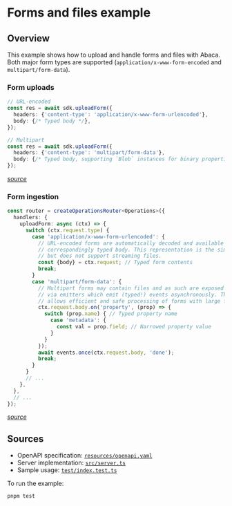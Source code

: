 # Forms and files example

## Overview

This example shows how to upload and handle forms and files with Abaca. Both
major form types are supported (`application/x-www-form-encoded` and
`multipart/form-data`).

### Form uploads

```typescript
// URL-encoded
const res = await sdk.uploadForm({
  headers: {'content-type': 'application/x-www-form-urlencoded'},
  body: {/* Typed body */},
});

// Multipart
const res = await sdk.uploadForm({
  headers: {'content-type': 'multipart/form-data'},
  body: {/* Typed body, supporting `Blob` instances for binary properties */},
});
```

[_source_](test/index.test.ts)


### Form ingestion

```typescript
const router = createOperationsRouter<Operations>({
  handlers: {
    uploadForm: async (ctx) => {
      switch (ctx.request.type) {
        case 'application/x-www-form-urlencoded': {
          // URL-encoded forms are automatically decoded and available via a
          // correspondingly typed body. This representation is the simplest
          // but does not support streaming files.
          const {body} = ctx.request; // Typed form contents
          break;
        }
        case 'multipart/form-data': {
          // Multipart forms may contain files and as such are exposed
          // via emitters which emit (typed!) events asynchronously. This
          // allows efficient and safe processing of forms with large files.
          ctx.request.body.on('property', (prop) => {
            switch (prop.name) { // Typed property name
              case 'metadata': {
                const val = prop.field; // Narrowed property value
              }
            }
          });
          await events.once(ctx.request.body, 'done');
          break;
        }
      }
      // ...
    },
  },
  // ...
});
```

[_source_](src/server.ts)


## Sources

+ OpenAPI specification: [`resources/openapi.yaml`](resources/openapi.yaml)
+ Server implementation: [`src/server.ts`](src/server.ts)
+ Sample usage: [`test/index.test.ts`](test/index.test.ts)

To run the example:

```sh
pnpm test
```
